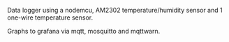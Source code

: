Data logger using a nodemcu, AM2302 temperature/humidity sensor and 1 one-wire temperature sensor.

Graphs to grafana via mqtt, mosquitto and mqttwarn.
